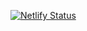 [![Netlify Status](https://api.netlify.com/api/v1/badges/07ec5030-5c6d-4b02-9412-2c92627e64d6/deploy-status)](https://app.netlify.com/sites/parallax-world/deploys)

